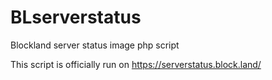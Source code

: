 # BLserverstatus
Blockland server status image php script

This script is officially run on https://serverstatus.block.land/
